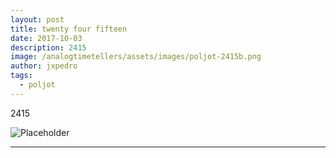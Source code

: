 ```yaml
---
layout: post
title: twenty four fifteen
date: 2017-10-03
description: 2415
image: /analogtimetellers/assets/images/poljot-2415b.png
author: jxpedro
tags: 
  - poljot
---
```

<p >2415</p>

![Placeholder](/analogtimetellers/assets/images/poljot-2415.png)

<p></p>

<hr/>
